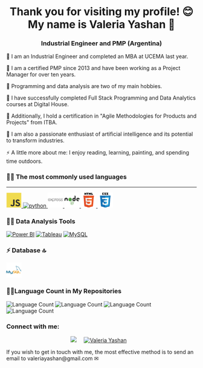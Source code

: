  <h1 align="center"> Thank you for visiting my profile! 😊  My name is Valeria Yashan 👋</h1>
 
<h3 align="center">Industrial Engineer and PMP (Argentina)</h3>

📌 I am an Industrial Engineer and completed an MBA at UCEMA last year.

 🔭 I am a certified PMP since 2013 and have been working as a Project Manager for over ten years.

🌱 Programming and data analysis are two of my main hobbies.

🌱  I have successfully completed Full Stack Programming and Data Analytics courses at Digital House.

📌  Additionally, I hold a certification in "Agile Methodologies for Products and Projects" from ITBA.

📍  I am also a passionate enthusiast of artificial intelligence and its potential to transform industries.

 ⚡  A little more about me: I enjoy reading, learning, painting, and spending time outdoors.
    
<h3 >👩‍💻 The most commonly used languages</h3>
<hr />

<p align="left"> 
  <!-- JS -->
  <a href="https://developer.mozilla.org/en-US/docs/Web/JavaScript" target="_blank" data-bs-toggle="tooltip" title="JavaScript"> 
    <img src="https://raw.githubusercontent.com/devicons/devicon/master/icons/javascript/javascript-original.svg" alt="javascript" width="40" height="40"/> 
  </a>
  
  <!-- PYTHON -->
  <a href="https://www.python.org" target="_blank" data-bs-toggle="tooltip" title="Python"> 
    <img src="https://devicon-website.vercel.app/api/python/original.svg" alt="python" width="40" height="40"/> 
  </a>
  
  <!-- EXPRESS JS -->
  <a href="https://expressjs.com" target="_blank" data-bs-toggle="tooltip" title="ExpressJS"> 
    <img src="https://raw.githubusercontent.com/devicons/devicon/master/icons/express/express-original-wordmark.svg" alt="express" width="40" height="40"/> 
  </a>
  
  <!-- NODE JS -->
  <a href="https://nodejs.org" target="_blank" data-bs-toggle="tooltip" title="NodeJS"> 
    <img src="https://raw.githubusercontent.com/devicons/devicon/master/icons/nodejs/nodejs-original-wordmark.svg" alt="nodejs" width="40" height="40"/> 
  </a> 
  
  <!-- HTML -->
  <a href="https://www.w3.org/html/" target="_blank" data-bs-toggle="tooltip" title="HTML5"> 
    <img src="https://raw.githubusercontent.com/devicons/devicon/master/icons/html5/html5-original-wordmark.svg" alt="html5" width="40" height="40"/> 
  </a>
  
  <!-- CSS -->
  <a href="https://www.w3schools.com/css/" target="_blank" data-bs-toggle="tooltip" title="CSS3"> 
    <img src="https://raw.githubusercontent.com/devicons/devicon/master/icons/css3/css3-original-wordmark.svg" alt="css3" width="40" height="40"/> 
  </a>
</p>
<h3 align="left">👩‍💻 Data Analysis Tools</h3>

[![Power BI](https://img.shields.io/badge/-Power%20BI-black?style=plastic&logo=Power-BI)](https://powerbi.microsoft.com/)
[![Tableau](https://img.shields.io/badge/-Tableau-black?style=plastic&logo=Tableau)](https://www.tableau.com/)
[![MySQL](https://img.shields.io/badge/-MySQL-333333?style=flat&logo=mysql)](https://www.mysql.com/)

<h3> ⚡ Database 🔝 </h3>
  <!-- MySQL -->
<a href="https://www.mysql.com/" target="_blank" data-bs-toggle="tooltip" title="MySQL"> 
  <img src="https://raw.githubusercontent.com/devicons/devicon/master/icons/mysql/mysql-original-wordmark.svg" alt="mysql" width="40" height="40"/> 
</a>
 
<h3 align="left">👩‍💻Language Count in My Repositories</h3>

![Language Count](https://img.shields.io/static/v1?label=Python&message=60%25&color=blue)
![Language Count](https://img.shields.io/static/v1?label=JavaScript&message=25%25&color=yellow)
![Language Count](https://img.shields.io/static/v1?label=HTML%2FCSS&message=10%25&color=orange)
![Language Count](https://img.shields.io/static/v1?label=Others&message=5%25&color=red)

<h3 align="left">Connect with me:</h3>
<p align="left">
  <p align="center">
  <a target="_blank"href="https://www.linkedin.com/in/valeriayashan/"><img src="https://img.shields.io/badge/linkedin-%230077B5.svg?&style=for-the-badge&logo=linkedin&logoColor=white alt="Valeria Yashan" /></a>&nbsp;&nbsp;&nbsp;&nbsp;
  <a href="mailto:valeriayashan@gmail.com"><img src="https://img.shields.io/badge/gmail-%23D14836.svg?&style=for-the-badge&logo=gmail&logoColor=white" alt="Valeria Yashan" /></a>&nbsp;&nbsp;&nbsp;&nbsp;   
</p>
</p>    
</p>If you wish to get in touch with me, the most effective method is to send an email to valeriayashan@gmail.com ✉
